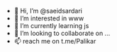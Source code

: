 - 👋 Hi, I’m @saeidsardari
- 👀 I’m interested in www
- 🌱 I’m currently learning js
- 💞️ I’m looking to collaborate on ...
- 📫 reach me on t.me/Palikar 

<!---
saeidsardari/saeidsardari is a ✨ special ✨ repository because its `README.md` (this file) appears on your GitHub profile.
You can click the Preview link to take a look at your changes.
--->
